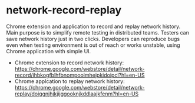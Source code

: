 # network-record-replay

Chrome extension and application to record and replay network history. Main purpose is to simplify remote testing in distributed teams. Testers can save network history just in two clicks. Developers can reproduce bugs even when testing environment is out of reach or works unstable, using Chrome application with simple UI.

* Chrome extension to record network history: https://chrome.google.com/webstore/detail/network-record/ihbkogfblhfbnompooimhejpkidoipcl?hl=en-US
* Chrome applcation to replay network history: https://chrome.google.com/webstore/detail/network-replay/doiggnjhjkjijggooknjkddlaajkfenm?hl=en-US

